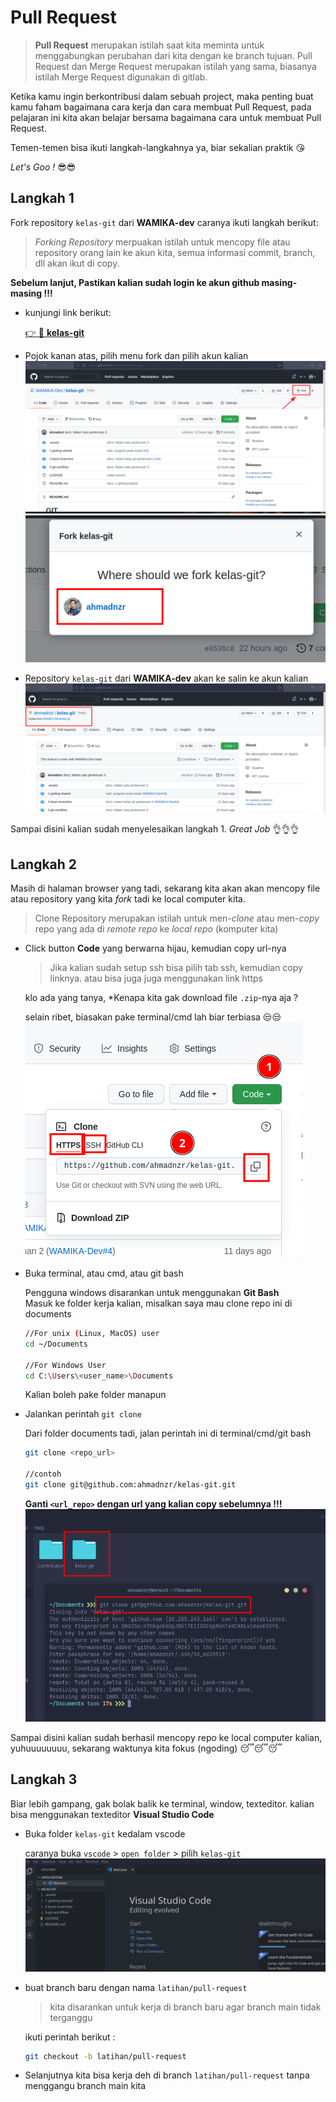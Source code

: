 # Pull Request

> **Pull Request** merupakan istilah saat kita meminta untuk menggabungkan perubahan dari kita dengan ke branch tujuan. Pull Request dan Merge Request merupakan istilah yang sama, biasanya istilah Merge Request digunakan di gitlab.

Ketika kamu ingin berkontribusi dalam sebuah project, maka penting buat kamu faham bagaimana cara kerja dan cara membuat Pull Request, pada pelajaran ini kita akan belajar bersama bagaimana cara untuk membuat Pull Request.

Temen-temen bisa ikuti langkah-langkahnya ya, biar sekalian praktik :kissing_heart:

*Let's Goo !* :sunglasses::sunglasses:

## Langkah 1

Fork repository `kelas-git` dari **WAMIKA-dev** caranya ikuti langkah berikut:
> *Forking Repository* merpuakan istilah untuk mencopy file atau repository orang lain ke akun kita, semua informasi commit, branch, dll akan ikut di copy.

**Sebelum lanjut, Pastikan kalian sudah login ke akun github masing-masing !!!**

- kunjungi link berikut:

    [:point_right: :link: **kelas-git**](https://github.com/WAMIKA-Dev/kelas-git)

- Pojok kanan atas, pilih menu fork dan pilih akun kalian
    <br>
    ![](../.assets/3-h-git.png)
    <br>
    ![](../.assets/3-i-git.png)
    <br>
- Repository `kelas-git` dari **WAMIKA-dev** akan ke salin ke akun kalian
    <br>
    ![](../.assets/3-j-git.png)
    <br>

Sampai disini kalian sudah menyelesaikan langkah 1. *Great Job* :ok_hand::ok_hand::ok_hand:

## Langkah 2

Masih di halaman browser yang tadi, sekarang kita akan akan mencopy file atau repository yang kita *fork* tadi ke local computer kita.

> Clone Repository merupakan istilah untuk men-*clone* atau men-*copy* repo yang ada di *remote repo* ke *local repo* (komputer kita)

- Click button **Code** yang berwarna hijau, kemudian copy url-nya

    > Jika kalian sudah setup ssh bisa pilih tab ssh, kemudian copy linknya. atau bisa juga juga menggunakan link https

    klo ada yang tanya, *Kenapa kita gak download file `.zip`-nya aja ? <br>

    selain ribet, biasakan pake terminal/cmd lah biar terbiasa :unamused::unamused:
    <br>
    ![](../.assets/3-k-git.png)
    <br>

- Buka terminal, atau cmd, atau git bash

    Pengguna windows disarankan untuk menggunakan **Git Bash**
    <br>
    Masuk ke folder kerja kalian, misalkan saya mau clone repo ini di documents

    ```bash
    //For unix (Linux, MacOS) user
    cd ~/Documents

    //For Windows User
    cd C:\Users\<user_name>\Documents
    ```
    Kalian boleh pake folder manapun

- Jalankan perintah `git clone`

    Dari folder documents tadi, jalan perintah ini di terminal/cmd/git bash

    ```bash
    git clone <repo_url>

    //contoh
    git clone git@github.com:ahmadnzr/kelas-git.git
    ```

    **Ganti `<url_repo>` dengan url yang kalian copy sebelumnya !!!**
    <br>
    ![](../.assets/3-l-git.png)
    <br>

Sampai disini kalian sudah berhasil mencopy repo ke local computer kalian, yuhuuuuuuuu, sekarang waktunya kita fokus (ngoding) :sleeping::sleeping::sleeping:

## Langkah 3

Biar lebih gampang, gak bolak balik ke terminal, window, texteditor. kalian bisa menggunakan texteditor **Visual Studio Code**

- Buka folder `kelas-git` kedalam vscode

    caranya buka `vscode` > `open folder` > pilih `kelas-git`
    <br>
    ![](../.assets/3-m-git.png)
    <br>

- buat branch baru dengan nama `latihan/pull-request`

    > kita disarankan untuk kerja di branch baru agar branch main tidak terganggu

    ikuti perintah berikut :

    ```bash
    git checkout -b latihan/pull-request
    ```
- Selanjutnya kita bisa kerja deh di branch `latihan/pull-request` tanpa menggangu branch main kita


